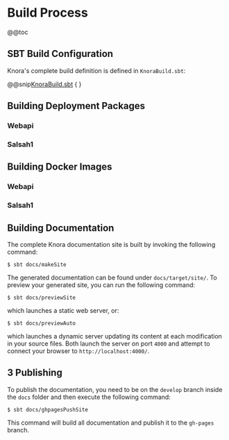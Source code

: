 <!---
Copyright © 2015-2018 the contributors (see Contributors.md).

This file is part of Knora.

Knora is free software: you can redistribute it and/or modify
it under the terms of the GNU Affero General Public License as published
by the Free Software Foundation, either version 3 of the License, or
(at your option) any later version.

Knora is distributed in the hope that it will be useful,
but WITHOUT ANY WARRANTY; without even the implied warranty of
MERCHANTABILITY or FITNESS FOR A PARTICULAR PURPOSE.  See the
GNU Affero General Public License for more details.

You should have received a copy of the GNU Affero General Public
License along with Knora.  If not, see <http://www.gnu.org/licenses/>.
-->

# Build Process

@@toc

## SBT Build Configuration

Knora's complete build definition is defined in `KnoraBuild.sbt`:

@@snip[KnoraBuild.sbt](../../../../../KnoraBuild.sbt) { }


## Building Deployment Packages

### Webapi

### Salsah1


## Building Docker Images

### Webapi

### Salsah1


## Building Documentation

The complete Knora documentation site is built by invoking the following command:

```
$ sbt docs/makeSite
```

The generated documentation can be found under `docs/target/site/`. To preview your
generated site, you can run the following command:

```
$ sbt docs/previewSite
```

which launches a static web server, or:

```
$ sbt docs/previewAuto
```

which launches a dynamic server updating its content at each modification in your source files. Both launch the server
on port `4000` and attempt to connect your browser to `http://localhost:4000/`.

## 3 Publishing

To publish the documentation, you need to be on the `develop` branch inside the `docs` folder and then execute the following
command:

```
$ sbt docs/ghpagesPushSite
```

This command will build all documentation and publish it to the `gh-pages` branch.